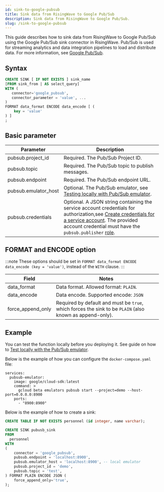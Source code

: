 ```yaml
---
id: sink-to-google-pubsub
title: Sink data from RisingWave to Google Pub/Sub
description: Sink data from RisingWave to Google Pub/Sub.
slug: /sink-to-google-pubsub
---
```

<head>
  <link rel="canonical" href="https://docs.risingwave.com/docs/current/sink-to-google-pubsub/" />
</head>

This guide describes how to sink data from RisingWave to Google Pub/Sub using the Google Pub/Sub sink connector in RisingWave. Pub/Sub is used for streaming analytics and data integration pipelines to load and distribute data. For more information, see [Google Pub/Sub](https://cloud.google.com/pubsub/docs/overview).

## Syntax

```sql
CREATE SINK [ IF NOT EXISTS ] sink_name
[FROM sink_from | AS select_query]
WITH (
   connector='google_pubsub',
   connector_parameter = 'value', ...
)
FORMAT data_format ENCODE data_encode [ (
    key = 'value'
) ]
;
```

## Basic parameter

| Parameter           | Description                                                                                                                                                                             |
|---------------------|-----------------------------------------------------------------------------------------------------------------------------------------------------------------------------------------|
| pubsub.project_id   | Required. The Pub/Sub Project ID.                                                                                                                                                                 |
| pubsub.topic        | Required. The Pub/Sub topic to publish messages.                                                                                                                                                  |
| pubsub.endpoint     | Required. The Pub/Sub endpoint URL.                                                                                                                                                               |
| pubsub.emulator_host| Optional. The Pub/Sub emulator, see [Testing locally with Pub/Sub emulator](https://cloud.google.com/pubsub/docs/emulator).                                                                      |
| pubsub.credentials | Optional. A JSON string containing the service account credentials for authorization,see [Create credentials for a service account](https://developers.google.com/workspace/guides/create-credentials#create_credentials_for_a_service_account). The provided account credential must have the `pubsub.publisher` [role](https://cloud.google.com/pubsub/docs/access-control#roles). |


## FORMAT and ENCODE option

:::note
These options should be set in `FORMAT data_format ENCODE data_encode (key = 'value')`, instead of the `WITH` clause.
:::

|Field|Notes|
|-----|-----|
|data_format| Data format. Allowed format: `PLAIN`.|
|data_encode| Data encode. Supported encode: `JSON`|
|force_append_only| Required by default and must be `true`, which forces the sink to be `PLAIN` (also known as append-only).|

## Example

You can test the function locally before you deploying it. See guide on how to [Test locally with the Pub/Sub emulator](https://cloud.google.com/functions/docs/local-development).

Below is the example of how you can configure the `docker-compose.yaml` file:

```shell
services:
  pubsub-emulator:
    image: google/cloud-sdk:latest
    command: >
      gcloud beta emulators pubsub start --project=demo --host-port=0.0.0.0:8900
    ports:
      - "8900:8900"
```

Below is the example of how to create a sink:

```sql
CREATE TABLE IF NOT EXISTS personnel (id integer, name varchar);

CREATE SINK pubusb_sink
FROM
  personnel
WITH
(
    connector = 'google_pubsub',
    pubsub.endpoint = 'localhost:8900',
    pubsub.emulator_host = 'localhost:8900', -- local emulator
    pubsub.project_id = 'demo',
    pubsub.topic = 'test',
) FORMAT PLAIN ENCODE JSON (
    force_append_only='true',
);
```
